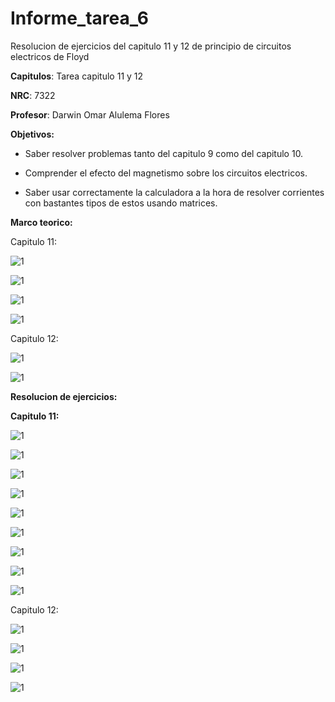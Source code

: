 # Informe_tarea_6

Resolucion de ejercicios del capitulo 11 y 12 de principio de circuitos electricos de Floyd

**Capitulos**: Tarea capitulo 11 y 12

**NRC**: 7322

**Profesor**: Darwin Omar Alulema Flores

**Objetivos:** 

- Saber resolver problemas tanto del capitulo 9 como del capitulo 10.

- Comprender el efecto del magnetismo sobre los circuitos electricos.

- Saber usar correctamente la calculadora a la hora de resolver corrientes con bastantes tipos de estos usando matrices.

**Marco teorico:** 

Capitulo 11:

![1](https://github.com/mrvillegas/Informe_tarea_6/blob/main/resumen1.png)

![1](https://github.com/mrvillegas/Informe_tarea_6/blob/main/resumen2.png)

![1](https://github.com/mrvillegas/Informe_tarea_6/blob/main/resumen3.png)

![1](https://github.com/mrvillegas/Informe_tarea_6/blob/main/resumen4.png)

Capitulo 12:

![1](https://github.com/mrvillegas/Informe_tarea_6/blob/main/resumen5.png)

![1](https://github.com/mrvillegas/Informe_tarea_6/blob/main/resumen6.png)

**Resolucion de ejercicios:** 

**Capitulo 11:** 

![1](https://github.com/mrvillegas/Informe_tarea_6/blob/main/tarea6_completa_01.jpg)

![1](https://github.com/mrvillegas/Informe_tarea_6/blob/main/tarea6_completa_02.jpg)

![1](https://github.com/mrvillegas/Informe_tarea_6/blob/main/tarea6_completa_03.jpg)

![1](https://github.com/mrvillegas/Informe_tarea_6/blob/main/tarea6_completa_04.jpg)

![1](https://github.com/mrvillegas/Informe_tarea_6/blob/main/tarea6_completa_05.jpg)

![1](https://github.com/mrvillegas/Informe_tarea_6/blob/main/tarea6_completa_06.jpg)

![1](https://github.com/mrvillegas/Informe_tarea_6/blob/main/tarea6_completa_07.jpg)

![1](https://github.com/mrvillegas/Informe_tarea_6/blob/main/tarea6_completa_08.jpg)

![1](https://github.com/mrvillegas/Informe_tarea_6/blob/main/tarea6_completa_09.jpg)

Capitulo 12:

![1](https://github.com/mrvillegas/Informe_tarea_6/blob/main/tarea6_completa_10.jpg)

![1](https://github.com/mrvillegas/Informe_tarea_6/blob/main/tarea6_completa_11.jpg)

![1](https://github.com/mrvillegas/Informe_tarea_6/blob/main/tarea6_completa_12.jpg)

![1](https://github.com/mrvillegas/Informe_tarea_6/blob/main/tarea6_completa_13.jpg)

